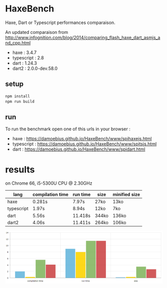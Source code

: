 # HaxeBench
Haxe, Dart or Typescript performances comparaison.

An updated comparaison from http://www.infognition.com/blog/2014/comparing_flash_haxe_dart_asmjs_and_cpp.html

- haxe : 3.4.7
- typescript : 2.8
- dart : 1.24.3
- dart2 : 2.0.0-dev.58.0

## setup

```bash
npm install
npm run build
```

## run

To run the benchmark open one of this urls in your browser :

- haxe : https://damoebius.github.io/HaxeBench/www/spihaxejs.html
- typescript : https://damoebius.github.io/HaxeBench/www/spitsjs.html
- dart : https://damoebius.github.io/HaxeBench/www/spidart.html


# results

on Chrome 66, i5-5300U CPU @ 2.30GHz

| lang  | compilation time | run time | size | minified size |
| ------------- | ------------- |------------- |------------- |------------- |
| haxe  | 0.281s  | 7.97s  | 27ko  | 13ko  |
| typescript  | 1.97s  | 8.94s  | 12ko  | 7ko |
| dart  | 5.56s  | 11.418s  | 344ko  | 136ko |
| dart2  | 4.06s  | 11.411s  | 264ko  | 106ko |

![result](/docs/result.png)

